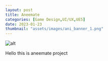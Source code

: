 ```yaml
---
layout: post
title: Aneemate
categories: [Game Design,UI/UX,UE5]
date: 2023-01-23
thumbnail: "assets/images/ani_banner_1.png"
---
```


![alt](https://github.com/Bibool/portfolio.github.io/blob/main/assets/ani_banner.png?raw=true)

Hello this is aneemate project
